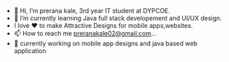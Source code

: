 - 👋 Hi, I’m prerana kale, 3rd year IT student at DYPCOE.
- 🌱 I’m currently learning Java full stack developement and UI/UX design.
-   I love ❤ to make Attractive Designs for mobile apps,websites.
- 📫 How to reach me preranakale02@gmail.com...
- 🔭 currently working on mobile app designs and java based web application 

<!---
preranakale02/preranakale02 is a ✨ special ✨ repository because its `README.md` (this file) appears on your GitHub profile.
You can click the Preview link to take a look at your changes.
--->
